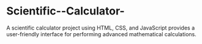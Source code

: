 # Scientific--Calculator-
A scientific calculator project using HTML, CSS, and JavaScript provides a user-friendly interface for performing advanced mathematical calculations.

